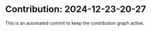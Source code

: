 # Contribution: 2024-12-23-20-27
This is an automated commit to keep the contribution graph active.
